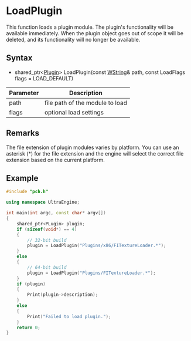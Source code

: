 # LoadPlugin #
This function loads a plugin module. The plugin's functionality will be available immediately. When the plugin object goes out of scope it will be deleted, and its functionality will no longer be available.

## Syntax ##
- shared_ptr<[Plugin](Plugin.md)\> LoadPlugin(const [WString](WString.md)& path, const LoadFlags flags = LOAD_DEFAULT)

| Parameter | Description |
| ----- | ----- |
| path | file path of the module to load |
| flags | optional load settings |

## Remarks ##
The file extension of plugin modules varies by platform. You can use an asterisk (\*) for the file extension and the engine will select the correct file extension based on the current platform.

## Example ##
```c++
#include "pch.h"

using namespace UltraEngine;

int main(int argc, const char* argv[])
{
	shared_ptr<PLugin> plugin;
	if (sizeof(void*) == 4)
	{
		// 32-bit build
		plugin = LoadPlugin("Plugins/x86/FITextureLoader.*");
	}
	else
	{
		// 64-bit build
		plugin = LoadPlugin("Plugins/FITextureLoader.*");
	}
	if (plugin)
	{
		Print(plugin->description);
	}
	else
	{
		Print("Failed to load plugin.");
	}
	return 0;
}
```
